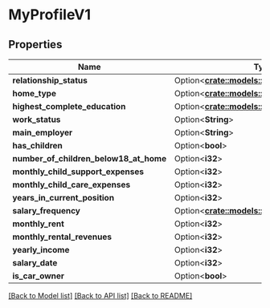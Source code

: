 # MyProfileV1

## Properties

Name | Type | Description | Notes
------------ | ------------- | ------------- | -------------
**relationship_status** | Option<[**crate::models::RelationshipStatusV1**](RelationshipStatus.v1.md)> |  | [optional]
**home_type** | Option<[**crate::models::HomeTypeV1**](HomeType.v1.md)> |  | [optional]
**highest_complete_education** | Option<[**crate::models::EducationLevelV1**](EducationLevel.v1.md)> |  | [optional]
**work_status** | Option<**String**> |  | [optional]
**main_employer** | Option<**String**> |  | [optional]
**has_children** | Option<**bool**> |  | [optional]
**number_of_children_below18_at_home** | Option<**i32**> |  | [optional]
**monthly_child_support_expenses** | Option<**i32**> |  | [optional]
**monthly_child_care_expenses** | Option<**i32**> |  | [optional]
**years_in_current_position** | Option<**i32**> |  | [optional]
**salary_frequency** | Option<[**crate::models::SalaryFrequencyV1**](SalaryFrequency.v1.md)> |  | [optional]
**monthly_rent** | Option<**i32**> |  | [optional]
**monthly_rental_revenues** | Option<**i32**> |  | [optional]
**yearly_income** | Option<**i32**> |  | [optional]
**salary_date** | Option<**i32**> |  | [optional]
**is_car_owner** | Option<**bool**> |  | [optional]

[[Back to Model list]](../README.md#documentation-for-models) [[Back to API list]](../README.md#documentation-for-api-endpoints) [[Back to README]](../README.md)


